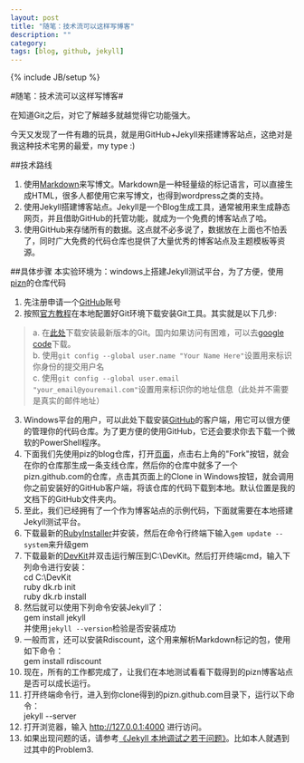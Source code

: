 ```yaml
---
layout: post
title: "随笔：技术流可以这样写博客"
description: ""
category: 
tags: [blog, github, jekyll]
---
```

{% include JB/setup %}


#随笔：技术流可以这样写博客#

在知道Git之后，对它了解越多就越觉得它功能强大。

今天又发现了一件有趣的玩具，就是用GitHub+Jekyll来搭建博客站点，这绝对是我这种技术宅男的最爱，my type :)

##技术路线
1. 使用[Markdown](http://en.wikipedia.org/wiki/Markdown)来写博文。Markdown是一种轻量级的标记语言，可以直接生成HTML，很多人都使用它来写博文，也得到wordpress之类的支持。
2. 使用Jekyll搭建博客站点。Jekyll是一个Blog生成工具，通常被用来生成静态网页，并且借助GitHub的托管功能，就成为一个免费的博客站点了哈。
3. 使用GitHub来存储所有的数据。这点就不必多说了，数据放在上面也不怕丢了，同时广大免费的代码仓库也提供了大量优秀的博客站点及主题模板等资源。

##具体步骤
本实验环境为：windows上搭建Jekyll测试平台，为了方便，使用[pizn](https://github.com/pizn/pizn.github.com)的仓库代码

1. 先注册申请一个[GitHub](https://github.com/)账号
2. 按照[官方教程](https://help.github.com/articles/set-up-git)在本地配置好Git环境下载安装Git工具。其实就是以下几步:
> a. 在[此处](http://git-scm.com/downloads)下载安装最新版本的Git。国内如果访问有困难，可以去[google code](http://code.google.com/p/gitextensions/downloads/list)下载。  
> b. 使用`git config --global user.name "Your Name Here"`设置用来标识你身份的提交用户名  
> c. 使用`git config --global user.email "your_email@youremail.com"`设置用来标识你的地址信息（此处并不需要是真实的邮件地址）

3. Windows平台的用户，可以此处下载安装[GitHub](http://windows.github.com/)的客户端，用它可以很方便的管理你的代码仓库。为了更方便的使用GitHub，它还会要求你去下载一个微软的PowerShell程序。
4. 下面我们先使用piz的blog仓库，打开[页面](https://github.com/liqiangvip/pizn.github.com "pizn.github.com")，点击右上角的"Fork"按钮，就会在你的仓库那生成一条支线仓库，然后你的仓库中就多了一个pizn.github.com的仓库，点击其页面上的Clone in Windows按钮，就会调用你之前安装好的GitHub客户端，将该仓库的代码下载到本地。默认位置是我的文档下的GitHub文件夹内。
5. 至此，我们已经拥有了一个作为博客站点的示例代码，下面就需要在本地搭建Jekyll测试平台。
6. 下载最新的[RubyInstaller](http://rubyforge.org/frs/?group_id=167)并安装，然后在命令行终端下输入`gem update --system`来升级gem
7. 下载最新的[DevKit](https://github.com/oneclick/rubyinstaller/downloads/)并双击运行解压到C:\DevKit。然后打开终端cmd，输入下列命令进行安装：  
	cd C:\DevKit  
	ruby dk.rb init  
	ruby dk.rb install
8. 然后就可以使用下列命令安装Jekyll了：  
	gem install jekyll  
并使用`jekyll --version`检验是否安装成功
9. 一般而言，还可以安装Rdiscount，这个用来解析Markdown标记的包，使用如下命令：  
	gem install rdiscount
10. 现在，所有的工作都完成了，让我们在本地测试看看下载得到的pizn博客站点是否可以成长运行。
11. 打开终端命令行，进入到你clone得到的pizn.github.com目录下，运行以下命令：  
	jekyll --server  
12. 打开浏览器，输入 http://127.0.0.1:4000 进行访问。
13. 如果出现问题的话，请参考[《Jekyll 本地调试之若干问题》](http://chxt6896.github.com/blog/2012/02/13/blog-jekyll-native.html)。比如本人就遇到过其中的Problem3.